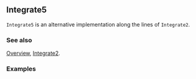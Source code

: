 ## Integrate5

`Integrate5` is an alternative implementation along the lines of `Integrate2`.

### See also

[Overview](Extra/FeynCalc.md), [Integrate2](Integrate2.md).

### Examples
